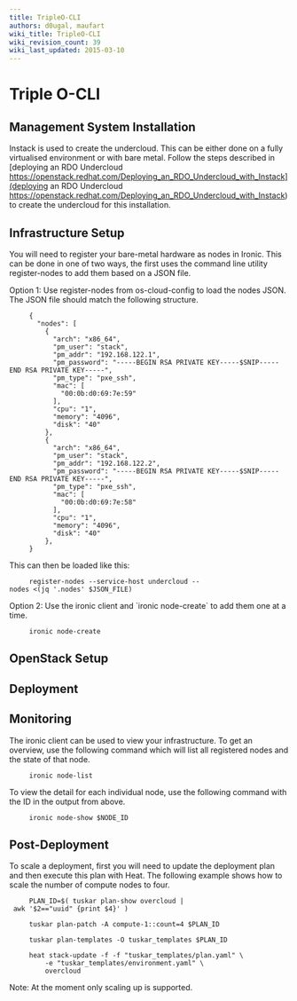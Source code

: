 ```yaml
---
title: TripleO-CLI
authors: d0ugal, maufart
wiki_title: TripleO-CLI
wiki_revision_count: 39
wiki_last_updated: 2015-03-10
---
```


# Triple O-CLI

## Management System Installation

Instack is used to create the undercloud. This can be either done on a fully virtualised environment or with bare metal. Follow the steps described in [deploying an RDO Undercloud https://openstack.redhat.com/Deploying_an_RDO_Undercloud_with_Instack](deploying an RDO Undercloud https://openstack.redhat.com/Deploying_an_RDO_Undercloud_with_Instack) to create the undercloud for this installation.

## Infrastructure Setup

You will need to register your bare-metal hardware as nodes in Ironic. This can be done in one of two ways, the first uses the command line utility register-nodes to add them based on a JSON file.

Option 1: Use register-nodes from os-cloud-config to load the nodes JSON. The JSON file should match the following structure.

         {
           "nodes": [
             {
               "arch": "x86_64",
               "pm_user": "stack",
               "pm_addr": "192.168.122.1",
               "pm_password": "-----BEGIN RSA PRIVATE KEY-----$SNIP-----END RSA PRIVATE KEY-----",
               "pm_type": "pxe_ssh",
               "mac": [
                 "00:0b:d0:69:7e:59"
               ],
               "cpu": "1",
               "memory": "4096",
               "disk": "40"
             },
             {
               "arch": "x86_64",
               "pm_user": "stack",
               "pm_addr": "192.168.122.2",
               "pm_password": "-----BEGIN RSA PRIVATE KEY-----$SNIP-----END RSA PRIVATE KEY-----",
               "pm_type": "pxe_ssh",
               "mac": [
                 "00:0b:d0:69:7e:58"
               ],
               "cpu": "1",
               "memory": "4096",
               "disk": "40"
             },
         }

This can then be loaded like this:

         register-nodes --service-host undercloud --nodes <(jq '.nodes' $JSON_FILE)

Option 2: Use the ironic client and \`ironic node-create\` to add them one at a time.

         ironic node-create

## OpenStack Setup

## Deployment

## Monitoring

The ironic client can be used to view your infrastructure. To get an overview, use the following command which will list all registered nodes and the state of that node.

         ironic node-list

To view the detail for each individual node, use the following command with the ID in the output from above.

         ironic node-show $NODE_ID

## Post-Deployment

To scale a deployment, first you will need to update the deployment plan and then execute this plan with Heat. The following example shows how to scale the number of compute nodes to four.

         PLAN_ID=$( tuskar plan-show overcloud | awk '$2=="uuid" {print $4}' )

         tuskar plan-patch -A compute-1::count=4 $PLAN_ID

         tuskar plan-templates -O tuskar_templates $PLAN_ID

         heat stack-update -f -f "tuskar_templates/plan.yaml" \
             -e "tuskar_templates/environment.yaml" \
             overcloud

Note: At the moment only scaling up is supported.

